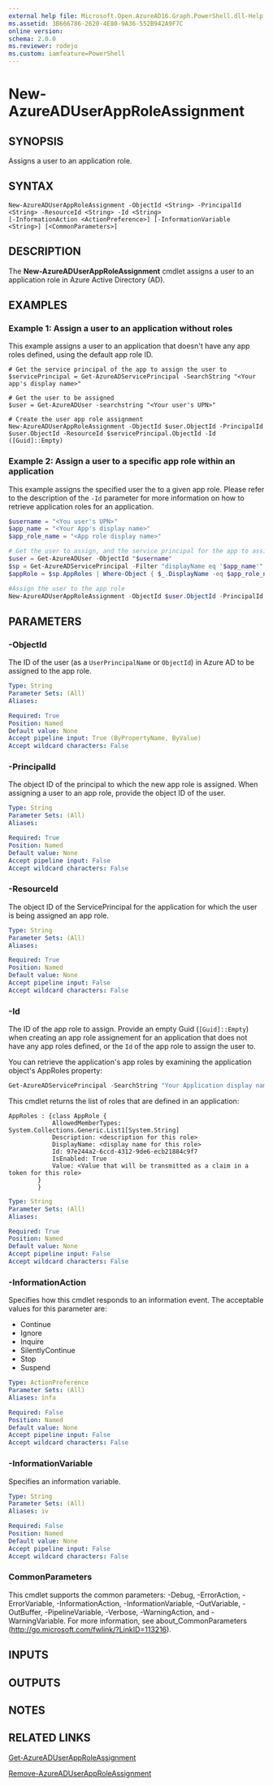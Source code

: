 ```yaml
---
external help file: Microsoft.Open.AzureAD16.Graph.PowerShell.dll-Help.xml
ms.assetid: 3B666786-2620-4E80-9A36-552B942A9F7C
online version: 
schema: 2.0.0
ms.reviewer: rodejo
ms.custom: iamfeature=PowerShell
---
```


# New-AzureADUserAppRoleAssignment

## SYNOPSIS
Assigns a user to an application role.

## SYNTAX

```
New-AzureADUserAppRoleAssignment -ObjectId <String> -PrincipalId <String> -ResourceId <String> -Id <String>
[-InformationAction <ActionPreference>] [-InformationVariable <String>] [<CommonParameters>]
```

## DESCRIPTION
The **New-AzureADUserAppRoleAssignment** cmdlet assigns a user to an application role in Azure Active Directory (AD).

## EXAMPLES

### Example 1: Assign a user to an application without roles

This example assigns a user to an application that doesn't have any app roles defined, using the default app role ID.

```
# Get the service principal of the app to assign the user to
$servicePrincipal = Get-AzureADServicePrincipal -SearchString "<Your app's display name>"

# Get the user to be assigned
$user = Get-AzureADUser -searchstring "<Your user's UPN>"

# Create the user app role assignment
New-AzureADUserAppRoleAssignment -ObjectId $user.ObjectId -PrincipalId $user.ObjectId -ResourceId $servicePrincipal.ObjectId -Id ([Guid]::Empty)
```

### Example 2: Assign a user to a specific app role within an application

This example assigns the specified user the to a given app role. Please refer to the description of the `-Id` parameter for more information on how to retrieve application roles for an application.

```PowerShell
$username = "<You user's UPN>"
$app_name = "<Your App's display name>"
$app_role_name = "<App role display name>"

# Get the user to assign, and the service principal for the app to assign to
$user = Get-AzureADUser -ObjectId "$username"
$sp = Get-AzureADServicePrincipal -Filter "displayName eq '$app_name'"
$appRole = $sp.AppRoles | Where-Object { $_.DisplayName -eq $app_role_name }

#Assign the user to the app role
New-AzureADUserAppRoleAssignment -ObjectId $user.ObjectId -PrincipalId $user.ObjectId -ResourceId $sp.ObjectId -Id $appRole.Id
```


## PARAMETERS

### -ObjectId
The ID of the user (as a `UserPrincipalName` or `ObjectId`) in Azure AD to be assigned to the app role.

```yaml
Type: String
Parameter Sets: (All)
Aliases: 

Required: True
Position: Named
Default value: None
Accept pipeline input: True (ByPropertyName, ByValue)
Accept wildcard characters: False
```


### -PrincipalId
The object ID of the principal to which the new app role is assigned. When assigning a user to an app role, provide the object ID of the user.

```yaml
Type: String
Parameter Sets: (All)
Aliases: 

Required: True
Position: Named
Default value: None
Accept pipeline input: False
Accept wildcard characters: False
```

### -ResourceId
The object ID of the ServicePrincipal for the application for which the user is being assigned an app role.

```yaml
Type: String
Parameter Sets: (All)
Aliases: 

Required: True
Position: Named
Default value: None
Accept pipeline input: False
Accept wildcard characters: False
```

### -Id
The ID of the app role to assign. Provide an empty Guid (`[Guid]::Empty`) when creating an app role assignement for an application that does not have any app roles defined, or the `Id` of the app role to assign the user to.

You can retrieve the application's app roles by examining the application object's AppRoles property:

```Powershell
Get-AzureADServicePrincipal -SearchString "Your Application display name" | Format-List AppRoles 
```

This cmdlet returns the list of roles that are defined in an application:

```
AppRoles : {class AppRole {
            AllowedMemberTypes: System.Collections.Generic.List1[System.String]
            Description: <description for this role>
            DisplayName: <display name for this role>
            Id: 97e244a2-6ccd-4312-9de6-ecb21884c9f7
            IsEnabled: True
            Value: <Value that will be transmitted as a claim in a token for this role>
        }
        }
```

```yaml
Type: String
Parameter Sets: (All)
Aliases: 

Required: True
Position: Named
Default value: None
Accept pipeline input: False
Accept wildcard characters: False
```

### -InformationAction
Specifies how this cmdlet responds to an information event. The acceptable values for this parameter are:

- Continue
- Ignore
- Inquire
- SilentlyContinue
- Stop
- Suspend

```yaml
Type: ActionPreference
Parameter Sets: (All)
Aliases: infa

Required: False
Position: Named
Default value: None
Accept pipeline input: False
Accept wildcard characters: False
```

### -InformationVariable
Specifies an information variable.

```yaml
Type: String
Parameter Sets: (All)
Aliases: iv

Required: False
Position: Named
Default value: None
Accept pipeline input: False
Accept wildcard characters: False
```

### CommonParameters
This cmdlet supports the common parameters: -Debug, -ErrorAction, -ErrorVariable, -InformationAction, -InformationVariable, -OutVariable, -OutBuffer, -PipelineVariable, -Verbose, -WarningAction, and -WarningVariable. For more information, see about_CommonParameters (<http://go.microsoft.com/fwlink/?LinkID=113216>).

## INPUTS

## OUTPUTS

## NOTES

## RELATED LINKS

[Get-AzureADUserAppRoleAssignment](./Get-AzureADUserAppRoleAssignment.md)

[Remove-AzureADUserAppRoleAssignment](./Remove-AzureADUserAppRoleAssignment.md)
